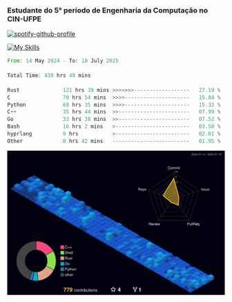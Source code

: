 
### Estudante do 5° período de Engenharia da Computação no CIN-UFPE

[![spotify-github-profile](https://spotify-github-profile.kittinanx.com/api/view?uid=21nggge2ld354asa4l3xoze2q&cover_image=true&theme=novatorem&show_offline=false&background_color=000000&interchange=true&bar_color=53b14f&bar_color_cover=true)](https://github.com/kittinan/spotify-github-profile)


[![My Skills](https://skillicons.dev/icons?i=c,cpp,rust,py,java,neovim&theme=dark)](https://skillicons.dev)

<!--START_SECTION:waka-->

```rust
From: 14 May 2024 - To: 18 July 2025

Total Time: 438 hrs 48 mins

Rust              121 hrs 39 mins >>>>>>>------------------   27.19 %
C                 70 hrs 54 mins  >>>>---------------------   15.84 %
Python            68 hrs 35 mins  >>>>---------------------   15.33 %
C++               35 hrs 44 mins  >>-----------------------   07.99 %
Go                33 hrs 38 mins  >>-----------------------   07.52 %
Bash              16 hrs 2 mins   >------------------------   03.58 %
hyprlang          9 hrs           >------------------------   02.01 %
Other             8 hrs 42 mins   -------------------------   01.95 %
```

<!--END_SECTION:waka-->

![](./profile-3d-contrib/profile-night-view.svg)
